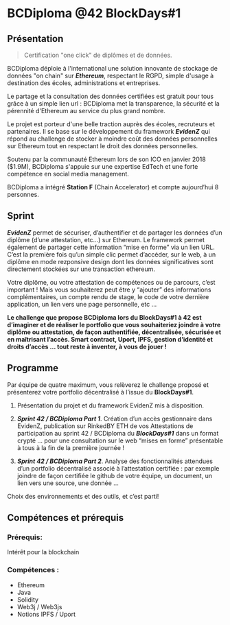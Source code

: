 # BCDiploma @42 BlockDays#1

## Présentation

> Certification "one click" de diplômes et de données.

BCDiploma déploie à l'international une solution innovante de stockage de données "on chain" sur ***Ethereum***, respectant le RGPD, simple d'usage à destination des écoles, administrations et entreprises. 

Le partage et la consultation des données certifiées est gratuit pour tous grâce à un simple lien url : BCDiploma met la transparence, la sécurité et la pérennité d'Ethereum au service du plus grand nombre. 

Le projet est porteur d'une belle traction auprès des écoles, recruteurs et partenaires. Il se base sur le développement du framework ***EvidenZ*** qui répond au challenge de stocker à moindre coût des données personnelles sur Ethereum tout en respectant le droit des données personnelles.

Soutenu par la communauté Ethereum lors de son ICO en janvier 2018 ($1.9M), BCDiploma s'appuie sur une expertise EdTech et une forte compétence en social media management. 

BCDiploma a intégré **Station F** (Chain Accelerator) et compte aujourd’hui 8 personnes.

## Sprint

***EvidenZ*** permet de sécuriser, d’authentifier et de partager les données d’un diplôme (d’une attestation, etc…) sur Ethereum. Le framework permet également de partager cette information “mise en forme” via un lien URL. C’est la première fois qu’un simple clic permet d’accéder, sur le web, à un diplôme en mode rezponsive design dont les données significatives sont directement stockées sur une transaction ethereum.

Votre diplôme, ou votre attestation de compétences ou de parcours, c’est important ! Mais vous souhaiterez peut être y “ajouter” des informations complémentaires, un compte rendu de stage, le code de votre dernière application, un lien vers une page personnelle, etc ...

**Le challenge que propose BCDiploma lors du BlockDays#1 à 42 est d’imaginer et de réaliser le portfolio que vous souhaiteriez joindre à votre diplôme ou attestation, de façon authentifiée, décentralisée, sécurisée et en maîtrisant l’accès. Smart contract, Uport, IPFS, gestion d’identité et droits d’accès … tout reste à inventer, à vous de jouer !**

## Programme

Par équipe de quatre maximum, vous relèverez le challenge proposé et présenterez votre portfolio décentralisé à l’issue du **BlockDays#1**.

1. Présentation du projet et du framework EvidenZ mis à disposition.

2. ***Sprint 42 / BCDiploma Part 1***. Création d’un accès gestionnaire dans EvidenZ, publication sur RinkedBY ETH de vos Attestations de participation au sprint 42 / BCDiploma du  ***BlockDays#1*** dans un format crypté … pour une consultation sur le web “mises en forme” présentable à tous à la fin de la première journée !

3. ***Sprint 42 / BCDiploma Part 2***. Analyse des fonctionnalités attendues d’un portfolio décentralisé associé à l’attestation certifiée : par exemple joindre de façon certifiée le github de votre équipe, un document, un lien vers une source, une donnée …

Choix des environnements et des outils, et c’est parti!

## Compétences et prérequis

### Prérequis:
Intérêt pour la blockchain

### Compétences :
- Ethereum
- Java
- Solidity
- Web3j / Web3js
- Notions IPFS / Uport
